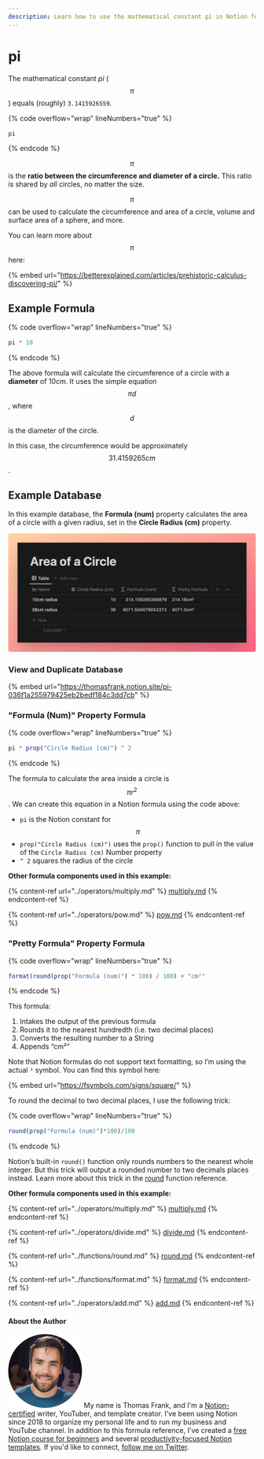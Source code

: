 ```yaml
---
description: Learn how to use the mathematical constant pi in Notion formulas.
---
```


# pi

The mathematical constant _pi_ ($$π$$) equals (roughly) `3.1415926559`.

{% code overflow="wrap" lineNumbers="true" %}
```jsx
pi
```
{% endcode %}

$$π$$ is the **ratio between the circumference and diameter of a circle.** This ratio is shared by _all_ circles, no matter the size.

$$π$$ can be used to calculate the circumference and area of a circle, volume and surface area of a sphere, and more.

You can learn more about $$π$$ here:

{% embed url="https://betterexplained.com/articles/prehistoric-calculus-discovering-pi/" %}

## Example Formula

{% code overflow="wrap" lineNumbers="true" %}
```jsx
pi * 10
```
{% endcode %}

The above formula will calculate the circumference of a circle with a **diameter** of 10cm. It uses the simple equation $$πd$$, where $$d$$ is the diameter of the circle.

In this case, the circumference would be approximately $$31.4159265cm$$.

## Example Database

In this example database, the **Formula (num)** property calculates the area of a circle with a given radius, set in the **Circle Radius (cm)** property.

![](<../../.gitbook/assets/area of a circle.png>)

### View and Duplicate Database

{% embed url="https://thomasfrank.notion.site/pi-036f1a255979425eb2bedf184c3dd7cb" %}

### "Formula (Num)" Property Formula

{% code overflow="wrap" lineNumbers="true" %}
```jsx
pi * prop("Circle Radius (cm)") ^ 2
```
{% endcode %}

The formula to calculate the area inside a circle is $$πr^2$$. We can create this equation in a Notion formula using the code above:

* `pi` is the Notion constant for $$π$$
* `prop("Circle Radius (cm)")` uses the `prop()` function to pull in the value of the `Circle Radius (cm)` Number property
* `^ 2` squares the radius of the circle

**Other formula components used in this example:**

{% content-ref url="../operators/multiply.md" %}
[multiply.md](../operators/multiply.md)
{% endcontent-ref %}

{% content-ref url="../operators/pow.md" %}
[pow.md](../operators/pow.md)
{% endcontent-ref %}

### "Pretty Formula" Property Formula

{% code overflow="wrap" lineNumbers="true" %}
```jsx
format(round(prop("Formula (num)") * 100) / 100) + "cm²"
```
{% endcode %}

This formula:

1. Intakes the output of the previous formula
2. Rounds it to the nearest hundredth (i.e. two decimal places)
3. Converts the resulting number to a String
4. Appends “cm²”

Note that Notion formulas do not support text formatting, so I’m using the actual `²` symbol. You can find this symbol here:

{% embed url="https://fsymbols.com/signs/square/" %}

To round the decimal to two decimal places, I use the following trick:

{% code overflow="wrap" lineNumbers="true" %}
```jsx
round(prop("Formula (num)")*100)/100
```
{% endcode %}

Notion’s built-in `round()` function only rounds numbers to the nearest whole integer. But this trick will output a rounded number to two decimals places instead. Learn more about this trick in the [round](../functions/round.md#rounding-to-specific-decimal-places) function reference.

**Other formula components used in this example:**

{% content-ref url="../operators/multiply.md" %}
[multiply.md](../operators/multiply.md)
{% endcontent-ref %}

{% content-ref url="../operators/divide.md" %}
[divide.md](../operators/divide.md)
{% endcontent-ref %}

{% content-ref url="../functions/round.md" %}
[round.md](../functions/round.md)
{% endcontent-ref %}

{% content-ref url="../functions/format.md" %}
[format.md](../functions/format.md)
{% endcontent-ref %}

{% content-ref url="../operators/add.md" %}
[add.md](../operators/add.md)
{% endcontent-ref %}

#### About the Author

<img src="../../.gitbook/assets/Notion Fundamentals with Thomas Frank - Avatar 2021 compressed (1).png" alt="" data-size="line"> My name is Thomas Frank, and I'm a [Notion-certified](https://www.credly.com/badges/95fae13a-17bf-4b4a-a3d2-d58c8a3e6a2a/public\_url) writer, YouTuber, and template creator. I've been using Notion since 2018 to organize my personal life and to run my business and YouTube channel. In addition to this formula reference, I've created a [free Notion course for beginners](https://thomasjfrank.com/fundamentals/) and several [productivity-focused Notion templates](https://thomasjfrank.com/templates/). If you'd like to connect, [follow me on Twitter](https://twitter.com/TomFrankly).
